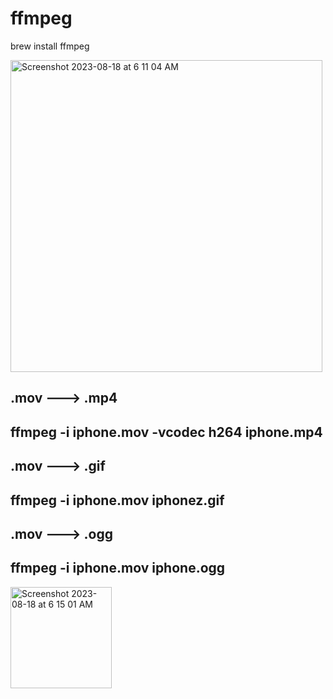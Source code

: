 # ffmpeg

brew install ffmpeg

<img width="499" alt="Screenshot 2023-08-18 at 6 11 04 AM" src="https://github.com/sudo-self/ffmpeg/assets/119916323/631ad4c4-c978-4c24-b509-d8bb93bb4249">

## .mov ---> .mp4

## ffmpeg -i iphone.mov -vcodec h264 iphone.mp4

## .mov ---> .gif

## ffmpeg -i iphone.mov iphonez.gif

## .mov ---> .ogg

## ffmpeg -i iphone.mov iphone.ogg

<img width="162" alt="Screenshot 2023-08-18 at 6 15 01 AM" src="https://github.com/sudo-self/ffmpeg/assets/119916323/9892f8ea-64a8-4de7-9d3e-377d05f197d7">
